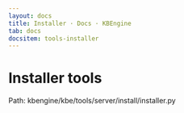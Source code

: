 ```yaml
---
layout: docs
title: Installer · Docs · KBEngine
tab: docs
docsitem: tools-installer
---
```


Installer tools
==============

Path: 
	kbengine/kbe/tools/server/install/installer.py
